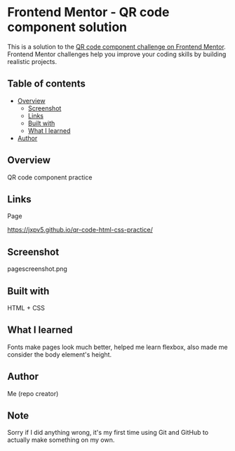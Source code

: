 
# Frontend Mentor - QR code component solution

This is a solution to the [QR code component challenge on Frontend Mentor](https://www.frontendmentor.io/challenges/qr-code-component-iux_sIO_H). Frontend Mentor challenges help you improve your coding skills by building realistic projects. 

## Table of contents

- [Overview](#overview)
  - [Screenshot](#screenshot)
  - [Links](#links)
  - [Built with](#built-with)
  - [What I learned](#what-i-learned)
- [Author](#author)

## Overview

QR code component practice

## Links

Page

https://jxpv5.github.io/qr-code-html-css-practice/

## Screenshot

pagescreenshot.png

## Built with

HTML + CSS

## What I learned

Fonts make pages look much better, helped me learn flexbox, also
made me consider the body element's height.

## Author

Me (repo creator)

## Note

Sorry if I did anything wrong, it's my first time using Git and GitHub to actually make something on my own.
